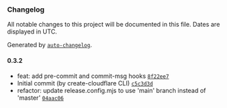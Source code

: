 ### Changelog

All notable changes to this project will be documented in this file. Dates are displayed in UTC.

Generated by [`auto-changelog`](https://github.com/CookPete/auto-changelog).

#### 0.3.2

- feat: add pre-commit and commit-msg hooks [`8f22ee7`](https://github.com/jqshuv/short/commit/8f22ee76a2fd135d5cafcbd5830b36094e7f4463)
- Initial commit (by create-cloudflare CLI) [`c5c3d3d`](https://github.com/jqshuv/short/commit/c5c3d3d9f02af41a7721eec359fc4530b3a9d86c)
- refactor: update release.config.mjs to use 'main' branch instead of 'master' [`04aac06`](https://github.com/jqshuv/short/commit/04aac063159ccf8c741a1b9bc777ceea82d24f34)
